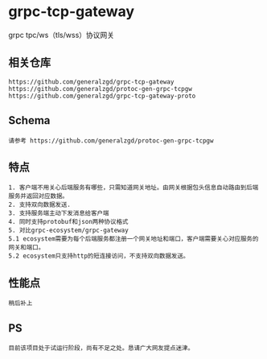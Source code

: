 # grpc-tcp-gateway
grpc tpc/ws（tls/wss）协议网关

## 相关仓库

```
https://github.com/generalzgd/grpc-tcp-gateway
https://github.com/generalzgd/protoc-gen-grpc-tcpgw
https://github.com/generalzgd/grpc-tcp-gateway-proto
```

## Schema

```
请参考 https://github.com/generalzgd/protoc-gen-grpc-tcpgw
```

## 特点

```
1. 客户端不用关心后端服务有哪些，只需知道网关地址。由网关根据包头信息自动路由到后端服务并返回对应数据。
2. 支持双向数据发送. 
3. 支持服务端主动下发消息给客户端
4. 同时支持protobuf和json两种协议格式
5. 对比grpc-ecosystem/grpc-gateway
5.1 ecosystem需要为每个后端服务都注册一个网关地址和端口，客户端需要关心对应服务的网关和端口。
5.2 ecosystem只支持http的短连接访问，不支持双向数据发送。
```

## 性能点

```
稍后补上
```

## PS

```
目前该项目处于试运行阶段，尚有不足之处。恳请广大网友提点迷津。
```

